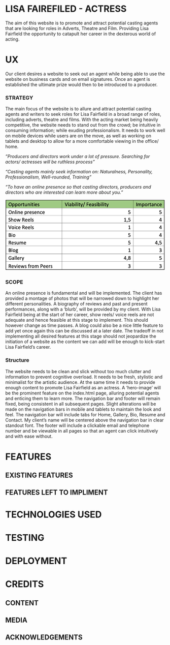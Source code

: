 <h1>LISA FAIREFILED - ACTRESS</h1>

<p>The aim of this website is to promote and attract potential casting agents that are looking for 
roles in Adverts, Theatre and Film. Providing Lisa Fairfield the opportunity to catapult her career 
in the dexterous world of acting.</p>


<h1>UX</h1>

<p>Our client desires a website to seek out an agent while being able to use the website on business 
cards and on email signatures. Once an agent is established the ultimate prize would then to be 
introduced to a producer.</p>

<h3>STRATEGY</h3>

<p>The main focus of the website is to allure and attract potential casting agents and writers to seek 
roles for Lisa Fairfield in a broad range of roles, including adverts, theatre and films. With the 
acting market being heavily competitive, the website needs to stand out from the crowd; be intuitive 
in consuming information; while exuding professionalism. It needs to work well on mobile devices while 
users are on the move, as well as working on tablets and desktop to allow for a more comfortable viewing 
in the office/ home.</p>

_”Producers and directors work under a lot of pressure. Searching for actors/ actresses will be 
ruthless process”_

_“Casting agents mainly seek information on: Naturalness, Personality, Professionalism, 
Well-rounded, Training”_

_“To have an online presence so that casting directors, producers and directors who are 
interested can learn more about you.”_

![Strategy Plan](/assets/README-Files/Strategy-Plan.png/)

<h3>SCOPE</h3>

<p>An online presence is fundamental and will be implemented. The client has provided a montage of 
photos that will be narrowed down to highlight her different personalities. A biography of reviews 
and past and present performances, along with a ‘blurb’, will be provided by my client. With 
Lisa Fairfield being at the start of her career, show reels/ voice reels are not adequate and hence 
feasible at this stage to implement. This should however change as time passes. A blog could also be a nice 
little feature to add yet once again this can be discussed at a later date. The tradeoff in not implementing 
all desired features at this stage should not jeopardize the initiation of a website as the content we can 
add will be enough to kick-start Lisa Fairfield’s career.</p>

<h3>Structure</h3>

The website needs to be clean and slick without too much clutter and information to prevent cognitive 
overload. It needs to be fresh, stylistic and minimalist for the artistic audience.  At the same time 
it needs to provide enough content to promote Lisa Fairfield as an actress. A ‘hero-image’ will be the 
prominent feature on the index.html page, alluring potential agents and enticing them to learn more. 
The navigation bar and footer will remain fixed, being consistent in all subsequent pages. Slight 
alterations will be made on the navigation bars in mobile and tablets to maintain the look and feel. 
The navigation bar will include tabs for Home, Gallery, Bio, Resume and Contact. My client’s name will 
be centered above the navigation bar in clear standout font. The footer will include a clickable email 
and telephone number and be viewable in all pages so that an agent can click intuitively and with ease 
without.</p>







<h1>FEATURES</h1>
<h2>EXISTING FEATURES</h2>
<h2>FEATURES LEFT TO IMPLIMENT</h2>
<h1>TECHNOLOGIES USED</h1>
<h1>TESTING</h1>
<h1>DEPLOYMENT</h1>
<h1>CREDITS</h1>
<h2>CONTENT</h2>
<h2>MEDIA</h2>
<h2>ACKNOWLEDGEMENTS</h2>
